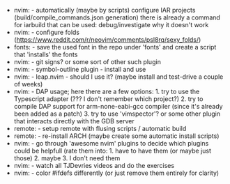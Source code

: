 * nvim:		- automatically (maybe by scripts) configure IAR projects (build/compile_commands.json generation)
		  there is already a command for iarbuild that can be used: debug/investigate why it doesn't work
* nvim:		- configure folds (https://www.reddit.com/r/neovim/comments/psl8rq/sexy_folds/)
* fonts:	- save the used font in the repo under 'fonts' and create a script that 'installs' the fonts
* nvim:		- git signs? or some sort of other such plugin
* nvim:		- symbol-outline plugin - install and use
* nvim:		- leap.nvim - should I use it? (maybe install and test-drive a couple of weeks)
* nvim:		- DAP usage; here there are a few options:
		  1. try to use the Typescript adapter (??? I don't remember which project?)
		  2. try to compile DAP support for arm-none-eabi-gcc compiler (since it's already been added as a patch)
		  3. try to use 'vimspector'? or some other plugin that interacts directly with the GDB server
* remote:	- setup remote with flusing scripts / automatic build
* remote:	- re-install ARCH (maybe create some automatic install scripts)
* nvim:		- go through 'awesome nvim' plugins to decide which plugins could be helpfull
		  (rate them into: 1. have to have them (or maybe just those)
		                   2. maybe
				   3. I don't need them
* nvim:		- watch all TJDevries videos and do the exercises
* nvim:		- color #ifdefs differently (or just remove them entirely for clarity)
